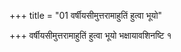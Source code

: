 +++
title = "01 वर्षीयसीमुत्तरामाहुतिं हुत्वा भूयो"

+++
वर्षीयसीमुत्तरामाहुतिं हुत्वा भूयो भक्षायावशिनष्टि १